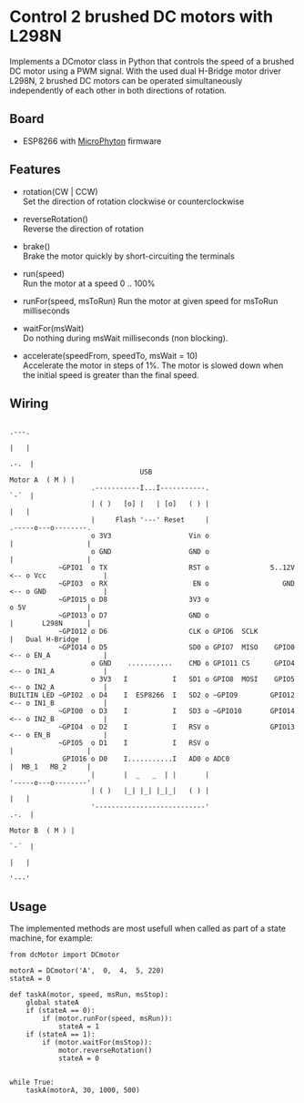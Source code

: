 # Control 2 brushed DC motors with L298N
Implements a DCmotor class in Python that controls the 
speed of a brushed DC motor using a PWM signal. With the 
used dual H-Bridge motor driver L298N, 2 brushed DC motors 
can be operated simultaneously independently of each 
other in both directions of rotation. 

## Board
- ESP8266 with [MicroPhyton](https://micropython.org/download/) firmware

## Features
- rotation(CW | CCW)        
Set the direction of rotation clockwise or counterclockwise

- reverseRotation()         
Reverse the direction of rotation

- brake()                   
Brake the motor quickly by short-circuiting the terminals

- run(speed)                
Run the motor at a speed 0 .. 100%

- runFor(speed, msToRun) 
Run the motor at given speed for msToRun milliseconds

- waitFor(msWait)   
Do nothing during msWait milliseconds (non blocking).

- accelerate(speedFrom, speedTo, msWait = 10)   
Accelerate the motor in steps of 1%. The motor is slowed
down when the initial speed is greater than the final speed. 

## Wiring
```
                                                                                 .---.
                                                                                 |   |
                                                                                .-.  |
                                USB                                   Motor A  ( M ) |
                    .-----------I...I-----------.                               `-´  |
                    | ( )   [o] |   | [o]   ( ) |                                |   |
                    |     Flash '---' Reset     |                          .-----o---o--------.    
                    o 3V3                   Vin o                          |                  |
                    o GND                   GND o                          |                  |
            ~GPIO1  o TX                    RST o               5..12V <-- o Vcc              |
            ~GPIO3  o RX                     EN o                  GND <-- o GND              |
            ~GPIO15 o D8                    3V3 o                          o 5V               |
            ~GPIO13 o D7                    GND o                          |       L298N      |
            ~GPIO12 o D6                    CLK o GPIO6  SCLK              |   Dual H-Bridge  |   
            ~GPIO14 o D5                    SD0 o GPIO7  MISO    GPIO0 <-- o EN_A             | 
                    o GND    ...........    CMD o GPIO11 CS      GPIO4 <-- o IN1_A            | 
                    o 3V3   I           I   SD1 o GPIO8  MOSI    GPIO5 <-- o IN2_A            |
BUILTIN LED ~GPIO2  o D4    I  ESP8266  I   SD2 o ~GPIO9        GPIO12 <-- o IN1_B            |
            ~GPIO0  o D3    I           I   SD3 o ~GPIO10       GPIO14 <-- o IN2_B            |
            ~GPIO4  o D2    I           I   RSV o               GPIO13 <-- o EN_B             | 
            ~GPIO5  o D1    I           I   RSV o                          |                  |
             GPIO16 o D0    I...........I   AD0 o ADC0                     |  MB_1   MB_2     | 
                    |       |  _   _  | |       |                          '-----o---o--------'
                    | ( )   |_| |_| |_|_|   ( ) |                                |   |
                    '---------------------------'                               .-.  | 
                                                                      Motor B  ( M ) |
                                                                                `-´  | 
                                                                                 |   |
                                                                                 '---'

```
## Usage
The implemented methods are most usefull when called as part of a state machine, for example:
```
from dcMotor import DCmotor

motorA = DCmotor('A',  0,  4,  5, 220)
stateA = 0

def taskA(motor, speed, msRun, msStop):
    global stateA
    if (stateA == 0):
        if (motor.runFor(speed, msRun)):
            stateA = 1
    if (stateA == 1):
        if (motor.waitFor(msStop)):
            motor.reverseRotation()
            stateA = 0

            
while True:
    taskA(motorA, 30, 1000, 500)
```